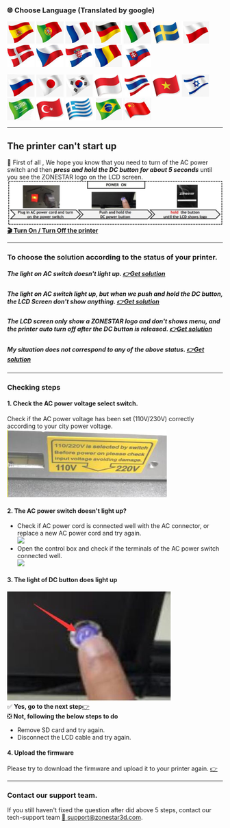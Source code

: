 ### :globe_with_meridians: Choose Language (Translated by google)
[![](../../lanpic/ES.png)](https://github-com.translate.goog/ZONESTAR3D/Z8P/tree/main/Z8P_FAQ/Issue_of_startup?_x_tr_sl=en&_x_tr_tl=es)
[![](../../lanpic/PT.png)](https://github-com.translate.goog/ZONESTAR3D/Z8P/tree/main/Z8P_FAQ/Issue_of_startup?_x_tr_sl=en&_x_tr_tl=pt)
[![](../../lanpic/FR.png)](https://github-com.translate.goog/ZONESTAR3D/Z8P/tree/main/Z8P_FAQ/Issue_of_startup?_x_tr_sl=en&_x_tr_tl=fr)
[![](../../lanpic/DE.png)](https://github-com.translate.goog/ZONESTAR3D/Z8P/tree/main/Z8P_FAQ/Issue_of_startup?_x_tr_sl=en&_x_tr_tl=de)
[![](../../lanpic/IT.png)](https://github-com.translate.goog/ZONESTAR3D/Z8P/tree/main/Z8P_FAQ/Issue_of_startup?_x_tr_sl=en&_x_tr_tl=it)
[![](../../lanpic/SW.png)](https://github-com.translate.goog/ZONESTAR3D/Z8P/tree/main/Z8P_FAQ/Issue_of_startup?_x_tr_sl=en&_x_tr_tl=sv)
[![](../../lanpic/PL.png)](https://github-com.translate.goog/ZONESTAR3D/Z8P/tree/main/Z8P_FAQ/Issue_of_startup?_x_tr_sl=en&_x_tr_tl=pl)
[![](../../lanpic/DK.png)](https://github-com.translate.goog/ZONESTAR3D/Z8P/tree/main/Z8P_FAQ/Issue_of_startup?_x_tr_sl=en&_x_tr_tl=da)
[![](../../lanpic/CZ.png)](https://github-com.translate.goog/ZONESTAR3D/Z8P/tree/main/Z8P_FAQ/Issue_of_startup?_x_tr_sl=en&_x_tr_tl=cs)
[![](../../lanpic/HR.png)](https://github-com.translate.goog/ZONESTAR3D/Z8P/tree/main/Z8P_FAQ/Issue_of_startup?_x_tr_sl=en&_x_tr_tl=hr)
[![](../../lanpic/RO.png)](https://github-com.translate.goog/ZONESTAR3D/Z8P/tree/main/Z8P_FAQ/Issue_of_startup?_x_tr_sl=en&_x_tr_tl=ro)
[![](../../lanpic/SK.png)](https://github-com.translate.goog/ZONESTAR3D/Z8P/tree/main/Z8P_FAQ/Issue_of_startup?_x_tr_sl=en&_x_tr_tl=sk)

[![](../../lanpic/RU.png)](https://github-com.translate.goog/ZONESTAR3D/Z8P/tree/main/Z8P_FAQ/Issue_of_startup?_x_tr_sl=en&_x_tr_tl=ru)
[![](../../lanpic/JP.png)](https://github-com.translate.goog/ZONESTAR3D/Z8P/tree/main/Z8P_FAQ/Issue_of_startup?_x_tr_sl=en&_x_tr_tl=ja)
[![](../../lanpic/KR.png)](https://github-com.translate.goog/ZONESTAR3D/Z8P/tree/main/Z8P_FAQ/Issue_of_startup?_x_tr_sl=en&_x_tr_tl=ko)
[![](../../lanpic/ID.png)](https://github-com.translate.goog/ZONESTAR3D/Z8P/tree/main/Z8P_FAQ/Issue_of_startup?_x_tr_sl=en&_x_tr_tl=id)
[![](../../lanpic/TH.png)](https://github-com.translate.goog/ZONESTAR3D/Z8P/tree/main/Z8P_FAQ/Issue_of_startup?_x_tr_sl=en&_x_tr_tl=th)
[![](../../lanpic/VN.png)](https://github-com.translate.goog/ZONESTAR3D/Z8P/tree/main/Z8P_FAQ/Issue_of_startup?_x_tr_sl=en&_x_tr_tl=vi)
[![](../../lanpic/IL.png)](https://github-com.translate.goog/ZONESTAR3D/Z8P/tree/main/Z8P_FAQ/Issue_of_startup?_x_tr_sl=en&_x_tr_tl=iw)
[![](../../lanpic/SA.png)](https://github-com.translate.goog/ZONESTAR3D/Z8P/tree/main/Z8P_FAQ/Issue_of_startup?_x_tr_sl=en&_x_tr_tl=ar)
[![](../../lanpic/TR.png)](https://github-com.translate.goog/ZONESTAR3D/Z8P/tree/main/Z8P_FAQ/Issue_of_startup?_x_tr_sl=en&_x_tr_tl=tr)
[![](../../lanpic/GR.png)](https://github-com.translate.goog/ZONESTAR3D/Z8P/tree/main/Z8P_FAQ/Issue_of_startup?_x_tr_sl=en&_x_tr_tl=el)
[![](../../lanpic/BR.png)](https://github-com.translate.goog/ZONESTAR3D/Z8P/tree/main/Z8P_FAQ/Issue_of_startup?_x_tr_sl=en&_x_tr_tl=pt)
[![](../../lanpic/CN.png)](https://github-com.translate.goog/ZONESTAR3D/Z8P/tree/main/Z8P_FAQ/Issue_of_startup?_x_tr_sl=en&_x_tr_tl=zh-CN)

-----
## The printer can't start up
:loudspeaker: First of all , We hope you know that you need to turn of the AC power switch and then ***press and hold the DC button for about 5 seconds*** until you see the ZONESTAR logo on the LCD screen.    
![](./PowerON.jpg)     
**[:clapper: Turn On / Turn Off the printer](https://youtu.be/2i8ozM2Dn1U)**

----
### To choose the solution according to the status of your printer.
##### The light on AC switch doesn't light up. [:point_right:Get solution](#1-check-the-ac-power-voltage-select-switch)
##### The light on AC switch light up, but when we push and hold the DC button, the LCD Screen don't show anything. [:point_right:Get solution](#3-the-light-of-dc-button-does-light-up)
<!-- ##### The LCD screen can shows menu, but the printer reset itself after shows "heating fail" menu. [:point_right:Get solution](../Issue_heating/readme.md) -->
##### The LCD screen only show a ZONESTAR logo and don't shows menu, and the printer auto turn off after the DC button is released. [:point_right:Get solution](#4-upload-the-firmware)
##### My situation does not correspond to any of the above status. [:point_right:Get solution](#contact-our-support-team)

----
### Checking steps
#### 1. Check the AC power voltage select switch.
Check if the AC power voltage has been set (110V/230V) correctly according to your city power voltage.     
![](./powerselectswitch.jpg)   
#### 2. The AC power switch doesn't light up?
- Check if AC power cord is connected well with the AC connector, or replace a new AC power cord and try again.     
![](./ACPowerCord.jpg)     
- Open the control box and check if the terminals of the AC power switch connected well.     
![](./ACConnectorWires.jpg)     
#### 3. The light of DC button does light up
![](./DCbuttonLED.jpg)    
:white_check_mark: **Yes, go to the next step**[:point_right:](#4-upload-and-try-again)   
:negative_squared_cross_mark: **Not, following the below steps to do**  
- Remove SD card and try again.     
- Disconnect the LCD cable and try again.     
#### 4. Upload the firmware
Please try to download the firmware and upload it to your printer again. [:point_right:](https://github.com/ZONESTAR3D/Firmware/tree/master/Z8/Z8P)

----
### Contact our support team.
If you still haven't fixed the question after did above 5 steps, contact our tech-support team [:email: support@zonestar3d.com](support@zonestar3d.com).
